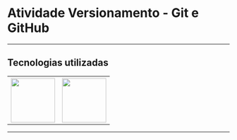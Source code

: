 <h1>Atividade Versionamento - Git e GitHub</h1>
<hr>

<h2>Tecnologias utilizadas</h2>
<table>
    <th><img src="https://gizmodo.uol.com.br/wp-content/blogs.dir/8/files/2020/06/github.jpg" width="100px" heigth="100px"></th>
    <th><img src="https://encrypted-tbn0.gstatic.com/images?q=tbn:ANd9GcRcQaLfWgsguiSbK-KlIReE7K9QMZCyyxjOj20u5k95QdeuL_KPt8bzkNZ9PNXhZYUhFpE&usqp=CAU" width="100px" heigth="100px"></th>
</table>
<hr>

